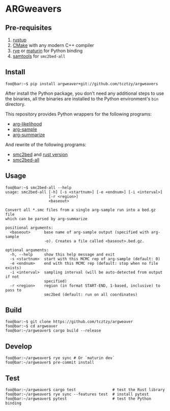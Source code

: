# ARGweavers

## Pre-requisites

1. [rustup](https://rustup.rs/)
2. [CMake](https://cmake.org/) with any modern C++ compiler
3. [rye](https://rye-up.com) or [maturin](https://maturin.rs) for Python binding
4. [samtools](http://www.htslib.org/) for `smc2bed-all`

## Install

```console
foo@bar:~$ pip install argweaver+git://github.com/tcztzy/argweavers
```

After install the Python package, you don't need any additional steps to use the
binaries, all the binaries are installed to the Python environment's `bin`
directory.

This repository provides Python wrappers for the following programs:

- [arg-likelihood](./src/arg-likelihood.cpp)
- [arg-sample](./src/arg-sample.cpp)
- [arg-summarize](./src/arg-summarize.cpp)

And rewrite of the following programs:

- [smc2bed](./argweavers/scripts/smc2bed.py) and [rust version](./src/bin/smc2bed.rs)
- [smc2bed-all](./argweavers/scripts/smc2bed_all.py)

## Usage

```console
foo@bar:~$ smc2bed-all --help
usage: smc2bed-all [-h] [-s <startnum>] [-e <endnum>] [-i <interval>]
                   [-r <region>]
                   <baseout>

Convert all *.smc files from a single arg-sample run into a bed.gz file
which can be parsed by arg-summarize

positional arguments:
  <baseout>      base name of arg-sample output (specified with arg-sample
                 -o). Creates a file called <baseout>.bed.gz.

optional arguments:
  -h, --help     show this help message and exit
  -s <startnum>  start with this MCMC rep of arg-sample (default: 0)
  -e <endnum>    end with this MCMC rep (default: stop when no file exists)
  -i <interval>  sampling interval (will be auto-detected from output if not
                 specified)
  -r <region>    region (in format START-END, 1-based, inclusive) to pass to
                 smc2bed (default: run on all coordinates)
```

## Build

```console
foo@bar:~$ git clone https://github.com/tcztzy/argweaver
foo@bar:~$ cd argweaver
foo@bar:~/argweaver$ cargo build --release
```

## Develop

```console
foo@bar:~/argweaver$ rye sync # Or `maturin dev`
foo@bar:~/argweaver$ pre-commit install
```

## Test

```console
foo@bar:~/argweaver$ cargo test                # test the Rust library
foo@bar:~/argweaver$ rye sync --features test  # install pytest
foo@bar:~/argweaver$ pytest                    # test the Python binding
```
